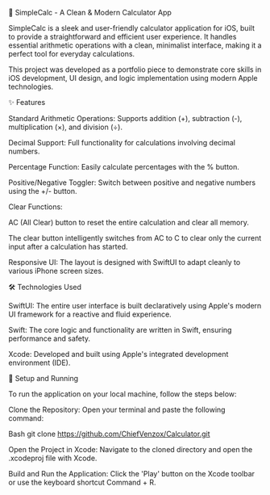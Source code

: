 🧮 SimpleCalc - A Clean & Modern Calculator App

SimpleCalc is a sleek and user-friendly calculator application for iOS, built to provide a straightforward and efficient user experience. It handles essential arithmetic operations with a clean, minimalist interface, making it a perfect tool for everyday calculations.

This project was developed as a portfolio piece to demonstrate core skills in iOS development, UI design, and logic implementation using modern Apple technologies.

✨ Features

Standard Arithmetic Operations: Supports addition (+), subtraction (-), multiplication (×), and division (÷).

Decimal Support: Full functionality for calculations involving decimal numbers.

Percentage Function: Easily calculate percentages with the % button.

Positive/Negative Toggler: Switch between positive and negative numbers using the +/- button.

Clear Functions:

AC (All Clear) button to reset the entire calculation and clear all memory.

The clear button intelligently switches from AC to C to clear only the current input after a calculation has started.

Responsive UI: The layout is designed with SwiftUI to adapt cleanly to various iPhone screen sizes.

🛠️ Technologies Used

SwiftUI: The entire user interface is built declaratively using Apple's modern UI framework for a reactive and fluid experience.

Swift: The core logic and functionality are written in Swift, ensuring performance and safety.

Xcode: Developed and built using Apple's integrated development environment (IDE).

🚀 Setup and Running

To run the application on your local machine, follow the steps below:

Clone the Repository:
Open your terminal and paste the following command:

Bash
git clone https://github.com/ChiefVenzox/Calculator.git


Open the Project in Xcode:
Navigate to the cloned directory and open the .xcodeproj file with Xcode.

Build and Run the Application:
Click the 'Play' button on the Xcode toolbar or use the keyboard shortcut Command + R.
